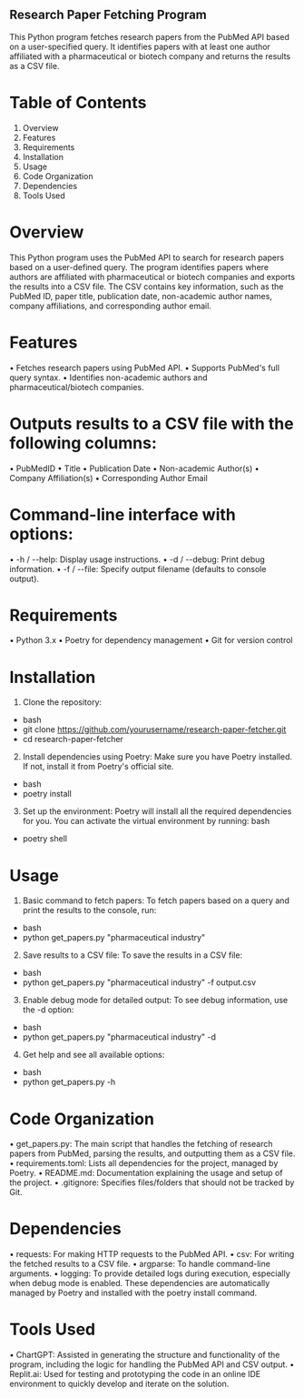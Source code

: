 ## Research Paper Fetching Program
This Python program fetches research papers from the PubMed API based on a user-specified query. It identifies papers with at least one author affiliated with a pharmaceutical or biotech company and returns the results as a CSV file.

# Table of Contents
1.	Overview
2.	Features
3.	Requirements
4.	Installation
5.	Usage
6.	Code Organization
7.	Dependencies
8.	Tools Used

# Overview
This Python program uses the PubMed API to search for research papers based on a user-defined query. The program identifies papers where authors are affiliated with pharmaceutical or biotech companies and exports the results into a CSV file. The CSV contains key information, such as the PubMed ID, paper title, publication date, non-academic author names, company affiliations, and corresponding author email.

# Features
•	Fetches research papers using PubMed API.
•	Supports PubMed's full query syntax.
•	Identifies non-academic authors and pharmaceutical/biotech companies.
# Outputs results to a CSV file with the following columns:
•	PubMedID
•	Title
•	Publication Date
•	Non-academic Author(s)
•	Company Affiliation(s)
•	Corresponding Author Email
# Command-line interface with options:
  •	-h / --help: Display usage instructions.
  •	-d / --debug: Print debug information.
  •	-f / --file: Specify output filename (defaults to console output).

# Requirements
•	Python 3.x
•	Poetry for dependency management
•	Git for version control

# Installation
1.	Clone the repository:
- bash
- git clone https://github.com/yourusername/research-paper-fetcher.git
- cd research-paper-fetcher
2.	Install dependencies using Poetry:
Make sure you have Poetry installed. If not, install it from Poetry's official site.
- bash
- poetry install
3.	Set up the environment:
Poetry will install all the required dependencies for you. You can activate the virtual environment by running:
bash
- poetry shell

# Usage
1.	Basic command to fetch papers:
To fetch papers based on a query and print the results to the console, run:
- bash
- python get_papers.py "pharmaceutical industry"
2.	Save results to a CSV file:
To save the results in a CSV file:
- bash
- python get_papers.py "pharmaceutical industry" -f output.csv
3.	Enable debug mode for detailed output:
To see debug information, use the -d option:
- bash
- python get_papers.py "pharmaceutical industry" -d
4.	Get help and see all available options:
- bash
- python get_papers.py -h

# Code Organization
•	get_papers.py: The main script that handles the fetching of research papers from PubMed, parsing the results, and outputting them as a CSV file.
•	requirements.toml: Lists all dependencies for the project, managed by Poetry.
•	README.md: Documentation explaining the usage and setup of the project.
•	.gitignore: Specifies files/folders that should not be tracked by Git.

# Dependencies
•	requests: For making HTTP requests to the PubMed API.
•	csv: For writing the fetched results to a CSV file.
•	argparse: To handle command-line arguments.
•	logging: To provide detailed logs during execution, especially when debug mode is enabled.
These dependencies are automatically managed by Poetry and installed with the poetry install command.

# Tools Used
•	ChartGPT: Assisted in generating the structure and functionality of the program, including the logic for handling the PubMed API and CSV output.
•	Replit.ai: Used for testing and prototyping the code in an online IDE environment to quickly develop and iterate on the solution.
